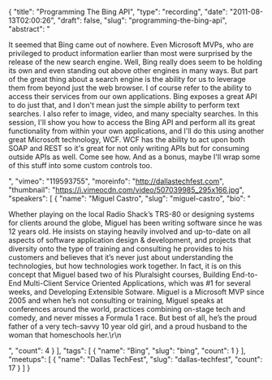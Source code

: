 {
  "title": "Programming The Bing API",
  "type": "recording",
  "date": "2011-08-13T02:00:26",
  "draft": false,
  "slug": "programming-the-bing-api",
  "abstract": "<p>It seemed that Bing came out of nowhere. Even Microsoft MVPs, who are privileged to product information earlier than most were surprised by the release of the new search engine. Well, Bing really does seem to be holding its own and even standing out above other engines in many ways. But part of the great thing about a search engine is the ability for us to leverage them from beyond just the web browser. I of course refer to the ability to access their services from our own applications. Bing exposes a great API to do just that, and I don't mean just the simple ability to perform text searches. I also refer to image, video, and many specialty searches. In this session, I'll show you how to access the Bing API and perform all its great functionality from within your own applications, and I'll do this using another great Microsoft technology, WCF. WCF has the ability to act upon both SOAP and REST so it's great for not only writing APIs but for consuming outside APIs as well. Come see how. And as a bonus, maybe I'll wrap some of this stuff into some custom controls too.</p>",
  "vimeo": "119593755",
  "moreinfo": "http://dallastechfest.com",
  "thumbnail": "https://i.vimeocdn.com/video/507039985_295x166.jpg",
  "speakers": [
    {
      "name": "Miguel Castro",
      "slug": "miguel-castro",
      "bio": "<p>Whether playing on the local Radio Shack’s TRS-80 or designing systems for clients around the globe, Miguel has been writing software since he was 12 years old. He insists on staying heavily involved and up-to-date on all aspects of software application design & development, and projects that diversity onto the type of training and consulting he provides to his customers and believes that it’s never just about understanding the technologies, but how technologies work together. In fact, it is on this concept that Miguel based two of his Pluralsight courses, Building End-to-End Multi-Client Service Oriented Applications, which was #1 for several weeks, and Developing Extensible Sotware. Miguel is a Microsoft MVP since 2005 and when he’s not consulting or training, Miguel speaks at conferences around the world, practices combining on-stage tech and comedy, and never misses a Formula 1 race. But best of all, he’s the proud father of a very tech-savvy 10 year old girl, and a proud husband to the woman that homeschools her.\r\n</p>",
      "count": 4
    }
  ],
  "tags": [
    {
      "name": "Bing",
      "slug": "bing",
      "count": 1
    }
  ],
  "meetups": [
    {
      "name": "Dallas TechFest",
      "slug": "dallas-techfest",
      "count": 17
    }
  ]
}
